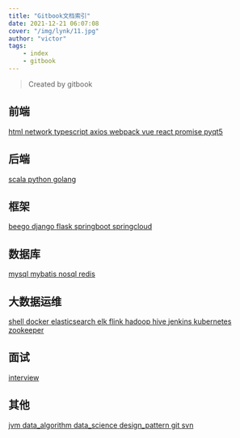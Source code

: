 ```yaml
---
title: "Gitbook文档索引"
date: 2021-12-21 06:07:08 
cover: "/img/lynk/11.jpg"
author: "victor"
tags:
    - index 
    - gitbook
---
```



> Created by gitbook

## 前端

<a class="button--animated" id="card-info-btn" target="_blank" rel="noopener" href="https://victorfengming.gitee.io/course/front_page/index.html"><span>html</span>
</a>
<a class="button--animated" id="card-info-btn" target="_blank" rel="noopener" href="https://victorfengming.gitee.io/course/network/index.html"><span>network</span>
</a>
<a class="button--animated" id="card-info-btn" target="_blank" rel="noopener" href="https://victorfengming.gitee.io/typescript/"><span>typescript</span>
</a>
<a class="button--animated" id="card-info-btn" target="_blank" rel="noopener" href="https://victorfengming.gitee.io/axios/"><span>axios</span>
</a>
<a class="button--animated" id="card-info-btn" target="_blank" rel="noopener" href="https://victorfengming.gitee.io/webpack/"><span>webpack</span>
</a>
<a class="button--animated" id="card-info-btn" target="_blank" rel="noopener" href="https://victorfengming.gitee.io/vue/"><span>vue</span>
</a>
<a class="button--animated" id="card-info-btn" target="_blank" rel="noopener" href="https://victorfengming.gitee.io/react/"><span>react</span>
</a>
<a class="button--animated" id="card-info-btn" target="_blank" rel="noopener" href="https://victorfengming.gitee.io/promise/"><span>promise</span>
</a>
<a class="button--animated" id="card-info-btn" target="_blank" rel="noopener" href="https://victorfengming.gitee.io/course/pyqt5/index.html"><span>pyqt5</span>
</a>

## 后端

<a class="button--animated" id="card-info-btn" target="_blank" rel="noopener" href="https://victorfengming.gitee.io/scala/"><span>scala</span>
</a>
<a class="button--animated" id="card-info-btn" target="_blank" rel="noopener" href="https://victorfengming.gitee.io/course/python_book/index.html"><span>python</span>
</a>
<a class="button--animated" id="card-info-btn" target="_blank" rel="noopener" href="https://victorfengming.gitee.io/course/go/index.html"><span>golang</span>
</a>

## 框架

<a class="button--animated" id="card-info-btn" target="_blank" rel="noopener" href="https://victorfengming.gitee.io/course/beego/index.html"><span>beego</span>
</a>
<a class="button--animated" id="card-info-btn" target="_blank" rel="noopener" href="https://victorfengming.gitee.io/course/django/index.html"><span>django</span>
</a>
<a class="button--animated" id="card-info-btn" target="_blank" rel="noopener" href="https://victorfengming.gitee.io/course/flask/index.html"><span>flask</span>
</a>
<a class="button--animated" id="card-info-btn" target="_blank" rel="noopener" href="https://victorfengming.gitee.io/springboot/"><span>springboot</span>
</a>
<a class="button--animated" id="card-info-btn" target="_blank" rel="noopener" href="https://victorfengming.gitee.io/springcloud/"><span>springcloud</span>
</a>

## 数据库

<a class="button--animated" id="card-info-btn" target="_blank" rel="noopener" href="https://victorfengming.gitee.io/course/mysql/index.html"><span>mysql</span>
</a>
<a class="button--animated" id="card-info-btn" target="_blank" rel="noopener" href="https://victorfengming.gitee.io/course/mybatis/index.html"><span>mybatis</span>
</a>
<a class="button--animated" id="card-info-btn" target="_blank" rel="noopener" href="https://victorfengming.gitee.io/course/nosql/index.html"><span>nosql</span>
</a>
<a class="button--animated" id="card-info-btn" target="_blank" rel="noopener" href="https://victorfengming.gitee.io/course/redis/index.html"><span>redis</span>
</a>

## 大数据运维

<a class="button--animated" id="card-info-btn" target="_blank" rel="noopener" href="https://victorfengming.gitee.io/shell/"><span>shell</span>
</a>
<a class="button--animated" id="card-info-btn" target="_blank" rel="noopener" href="https://victorfengming.gitee.io/docker/"><span>docker</span>
</a>
<a class="button--animated" id="card-info-btn" target="_blank" rel="noopener" href="https://victorfengming.gitee.io/course/elasticsearch/index.html"><span>elasticsearch</span>
</a>
<a class="button--animated" id="card-info-btn" target="_blank" rel="noopener" href="https://victorfengming.gitee.io/elk/"><span>elk</span>
</a>
<a class="button--animated" id="card-info-btn" target="_blank" rel="noopener" href="https://victorfengming.gitee.io/flink/"><span>flink</span>
</a>
<a class="button--animated" id="card-info-btn" target="_blank" rel="noopener" href="https://victorfengming.gitee.io/hadoop/"><span>hadoop</span>
</a>
<a class="button--animated" id="card-info-btn" target="_blank" rel="noopener" href="https://victorfengming.gitee.io/hive/"><span>hive</span>
</a>
<a class="button--animated" id="card-info-btn" target="_blank" rel="noopener" href="https://victorfengming.gitee.io/course/jenkins/index.html"><span>jenkins</span>
</a>
<a class="button--animated" id="card-info-btn" target="_blank" rel="noopener" href="https://victorfengming.gitee.io/kubernetes/"><span>kubernetes</span>
</a>
<a class="button--animated" id="card-info-btn" target="_blank" rel="noopener" href="https://victorfengming.gitee.io/zookeeper/"><span>zookeeper</span>
</a>

## 面试

<a class="button--animated" id="card-info-btn" target="_blank" rel="noopener" href="https://victorfengming.gitee.io/interview/"><span>interview</span>
</a>

## 其他

<a class="button--animated" id="card-info-btn" target="_blank" rel="noopener" href="https://victorfengming.gitee.io/jvm/"><span>jvm</span>
</a>
<a class="button--animated" id="card-info-btn" target="_blank" rel="noopener" href="https://victorfengming.gitee.io/data_algorithm/"><span>data_algorithm</span>
</a>
<a class="button--animated" id="card-info-btn" target="_blank" rel="noopener" href="https://victorfengming.gitee.io/course/data_science/index.html"><span>data_science</span>
</a>
<a class="button--animated" id="card-info-btn" target="_blank" rel="noopener" href="https://victorfengming.gitee.io/design_pattern/"><span>design_pattern</span>
</a>
<a class="button--animated" id="card-info-btn" target="_blank" rel="noopener" href="https://victorfengming.gitee.io/course/git/index.html"><span>git</span>
</a>
<a class="button--animated" id="card-info-btn" target="_blank" rel="noopener" href="https://victorfengming.gitee.io/course/svn/index.html"><span>svn</span>
</a>

